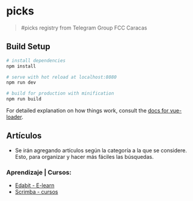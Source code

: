 # picks

> #picks registry from Telegram Group FCC Caracas

## Build Setup

``` bash
# install dependencies
npm install

# serve with hot reload at localhost:8080
npm run dev

# build for production with minification
npm run build
```

For detailed explanation on how things work, consult the [docs for vue-loader](http://vuejs.github.io/vue-loader).

## Artículos
- Se irán agregando artículos según la categoría a la que se considere. Esto, para organizar y hacer más fáciles las búsquedas.

### Aprendizaje | Cursos:
  * [Edabit - E-learn](https://edabit.com/)
  * [Scrimba - cursos](https://scrimba.com/)
